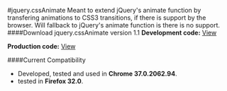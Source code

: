 #jquery.cssAnimate
Meant to extend jQuery's animate function by transfering animations to CSS3 transitions, if there is support by the browser. Will fallback to jQuery's animate function is there is no support.
####Download jquery.cssAnimate version 1.1
**Development code:** [View](https://raw.githubusercontent.com/pvienneau/jquery.animate/master/assets/js/jquery.cssAnimate.js)

**Production code:** [View](https://raw.githubusercontent.com/pvienneau/jquery.animate/master/assets/js/jquery.cssAnimate.min.js)

####Current Compatibility
* Developed, tested and used in **Chrome 37.0.2062.94**.
* tested in **Firefox 32.0**.
